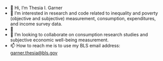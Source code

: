 - 👋 Hi, I’m Thesia I. Garner
- 👀 I’m interested in research and code related to inequality and poverty (objective and subjective) measurement, consumption, expenditures, and income survey data.
- 🌱 
- 💞️ I’m looking to collaborate on consumption research studies and subjective economic well-being measurement.
- 📫 How to reach me is to use my BLS email address: garner.thesia@bls.gov

<!---
tigarner/tigarner is a ✨ special ✨ repository because its `README.md` (this file) appears on your GitHub profile.
You can click the Preview link to take a look at your changes.
--->
